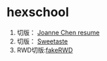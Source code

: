 # hexschool

1. 切版： [Joanne Chen resume](https://spingtseng.github.io/hexschool/Joanne%20Chen/) 
2. 切版： [Sweetaste](https://spingtseng.github.io/hexschool/sweetaste/)
3. RWD切版:[fakeRWD](https://spingtseng.github.io/hexschool/fakeRWD/)
